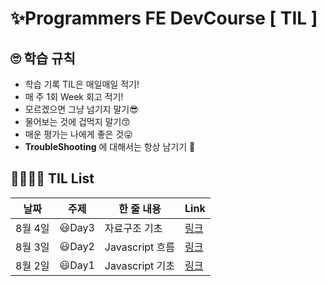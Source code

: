 # ✨Programmers FE DevCourse [ TIL ]

## 🙄 학습 규칙 

- 학습 기록 TIL은 매일매일 적기!
- 매 주 1회 Week 회고 적기!
- 모르겠으면 그냥 넘기지 말기😎
- 물어보는 것에 겁먹지 말기😙
- 매운 평가는 나에게 좋은 것😛
- **TroubleShooting** 에 대해서는 항상 남기기 🤔

## 👩‍💻👨‍💻 TIL List


| 날짜 | 주제  | 한 줄 내용         | Link     |
| ---- | ----- | ----------------- | -------- |
| 8월 4일 | 😃Day3 | 자료구조 기초 | [링크](https://minsgy.notion.site/Day1-ee60614570de462cbdc55aae5aeec964) |
| 8월 3일 | 😃Day2 | Javascript 흐름  | [링크](https://minsgy.notion.site/Day2-45fefd8784004ed08e4966bfc91bbcc8) |
| 8월 2일 | 😃Day1 | Javascript 기초 | [링크](https://minsgy.notion.site/Day3-682ee3d5a57e4860b7832ef136e117c3) |
